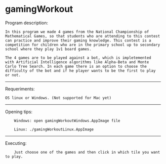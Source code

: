 # gamingWorkout

Program description:

	In this program we made 4 games from the National Championship of Mathematical Games, so that students who are attending to this contest can practice and improve their gaming knowledge. This contest is a competition for children who are in the primary school up to secondary school where they play 1v1 board games.
	
	The 4 games are to be played against a bot, which is impletemented with Artificial Intelligence algorithms like Alpha-Beta and Monte Carlo Tree Search. In each game there is an option to choose the difficulty of the bot and if he player wants to be the first to play or not.
        
-------------------------------------------

Requeriments:

	OS linux or Windows. (Not supported for Mac yet)

-------------------------------------------

Opening tips:


        Windows: open gamingWorkoutWindows.AppImage file
	
        Linux: ./gamingWorkoutLinux.AppImage
        
-------------------------------------------

Executing:


        Just choose one of the games and then click in which tile you want to play.

